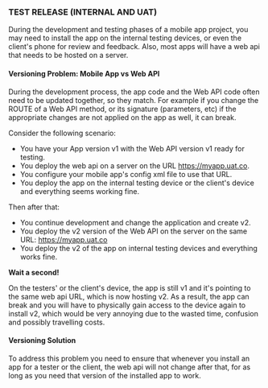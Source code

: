 ﻿
### TEST RELEASE (INTERNAL AND UAT)

During the development and testing phases of a mobile app project, you may need to install the app on the internal testing devices, or even the client's phone for review and feedback. Also, most apps will have a web api that needs to be hosted on a server.

#### Versioning Problem: Mobile App vs Web API

During the development process, the app code and the Web API code often need to be updated together, so they match. For example if you change the ROUTE of a Web API method, or its signature (parameters, etc) if the appropriate changes are not applied on the app as well, it can break.

Consider the following scenario:

- You have your App version v1 with the Web API version v1 ready for testing.
- You deploy the web api on a server on the URL https://myapp.uat.co.
- You configure your mobile app's config xml file to use that URL.
- You deploy the app on the internal testing device or the client's device and everything seems working fine.

Then after that:

- You continue development and change the application and create v2.
- You deploy the v2 version of the Web API on the server on the same URL: https://myapp.uat.co
- You deploy the v2 of the app on internal testing devices and everything works fine.
 
**Wait a second!**

On the testers' or the client's device, the app is still v1 and it's pointing to the same web api URL, which is now hosting v2. As a result, the app can break and you will have to physically gain access to the device again to install v2, which would be very annoying due to the wasted time, confusion and possibly travelling costs.

#### Versioning Solution

To address this problem you need to ensure that whenever you install an app for a tester or the client, the web api will not change after that, for as long as you need that version of the installed app to work.